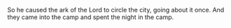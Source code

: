 So he caused the ark of the Lord to circle the city, going about it once. And they came into the camp and spent the night in the camp.
